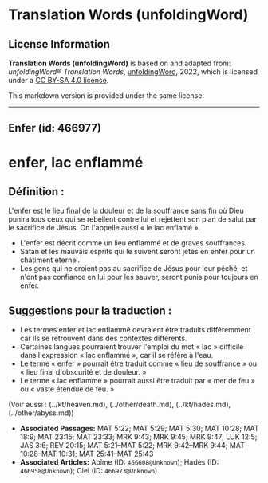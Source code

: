 # Translation Words (unfoldingWord)

## License Information

**Translation Words (unfoldingWord)** is based on and adapted from: _unfoldingWord® Translation Words_, [unfoldingWord](https://unfoldingword.org/utw), 2022, which is licensed under a [CC BY-SA 4.0 license](https://creativecommons.org/licenses/by-sa/4.0/legalcode.en).

This markdown version is provided under the same license.



--------------------------------

## Enfer (id: 466977)

enfer, lac enflammé
===================

Définition :
------------

L'enfer est le lieu final de la douleur et de la souffrance sans fin où Dieu punira tous ceux qui se rebellent contre lui et rejettent son plan de salut par le sacrifice de Jésus. On l'appelle aussi « le lac enflamé ».

* L'enfer est décrit comme un lieu enflammé et de graves souffrances.
* Satan et les mauvais esprits qui le suivent seront jetés en enfer pour un châtiment éternel.
* Les gens qui ne croient pas au sacrifice de Jésus pour leur péché, et n'ont pas confiance en lui pour les sauver, seront punis pour toujours en enfer.

Suggestions pour la traduction :
--------------------------------

* Les termes enfer et lac enflammé devraient être traduits différemment car ils se retrouvent dans des contextes différents.
* Certaines langues pourraient trouver l'emploi du mot « lac » difficile dans l'expression « lac enflammé », car il se réfère à l'eau.
* Le terme « enfer » pourrait être traduit comme « lieu de souffrance » ou « lieu final d'obscurité et de douleur. »
* Le terme « lac enflammé » pourrait aussi être traduit par « mer de feu » ou « vaste étendue de feu. »

(Voir aussi : (../kt/heaven.md), (../other/death.md), (../kt/hades.md), (../other/abyss.md))

* **Associated Passages:** MAT 5:22; MAT 5:29; MAT 5:30; MAT 10:28; MAT 18:9; MAT 23:15; MAT 23:33; MRK 9:43; MRK 9:45; MRK 9:47; LUK 12:5; JAS 3:6; REV 20:15; MAT 5:21–MAT 5:22; MRK 9:42–MRK 9:44; MAT 10:28–MAT 10:31; MAT 25:41–MAT 25:43
* **Associated Articles:** Abîme (ID: `466608@Unknown`); Hadès (ID: `466958@Unknown`); Ciel (ID: `466973@Unknown`)

